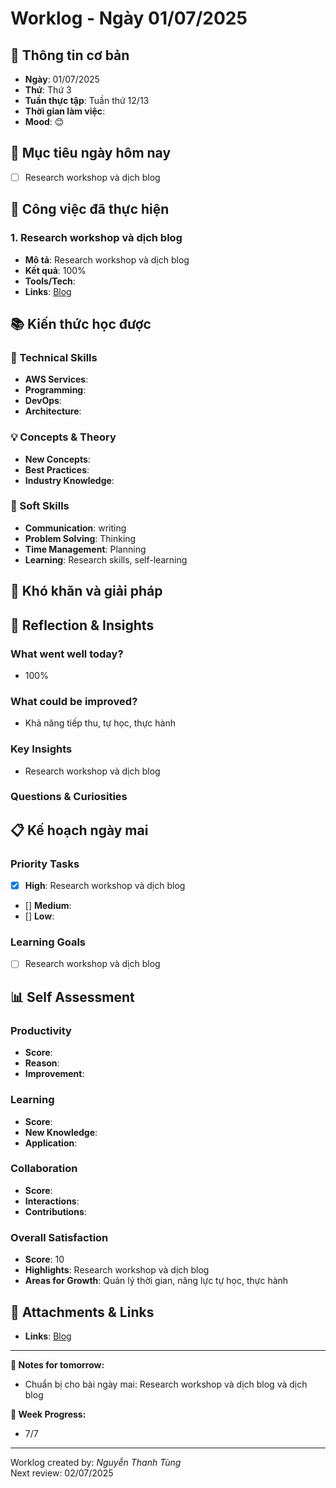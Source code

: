 # Worklog - Ngày 01/07/2025
## 📅 Thông tin cơ bản
- **Ngày**: 01/07/2025
- **Thứ**: Thứ 3
- **Tuần thực tập**: Tuần thứ 12/13
- **Thời gian làm việc**: 
- **Mood**: 😊

## 🎯 Mục tiêu ngày hôm nay
- [ ] Research workshop và dịch blog

## 💼 Công việc đã thực hiện

### 1. Research workshop và dịch blog 
- **Mô tả**: Research workshop và dịch blog
- **Kết quả**: 100%
- **Tools/Tech**: 
- **Links**: [Blog](https://docs.google.com/document/d/1kzr0wmzljjUkY1It10nxLY2KSKelr9fLcOoBf7bDHWc/edit?usp=sharing)

## 📚 Kiến thức học được

### 🔧 Technical Skills
- **AWS Services**:
- **Programming**: 
- **DevOps**: 
- **Architecture**: 

### 💡 Concepts & Theory
- **New Concepts**: 
- **Best Practices**: 
- **Industry Knowledge**: 

### 🤝 Soft Skills
- **Communication**: writing
- **Problem Solving**: Thinking
- **Time Management**: Planning
- **Learning**: Research skills, self-learning

## 🚧 Khó khăn và giải pháp

## 💭 Reflection & Insights

### What went well today?
- 100%

### What could be improved?
- Khả năng tiếp thu, tự học, thực hành

### Key Insights
- Research workshop và dịch blog

### Questions & Curiosities

## 📋 Kế hoạch ngày mai

### Priority Tasks
- [x] **High**: Research workshop và dịch blog
- [] **Medium**: 
- [] **Low**: 

### Learning Goals
- [ ] Research workshop và dịch blog

## 📊 Self Assessment

### Productivity
- **Score**:
- **Reason**: 
- **Improvement**:

### Learning
- **Score**: 
- **New Knowledge**:
- **Application**:

### Collaboration
- **Score**: 
- **Interactions**: 
- **Contributions**: 

### Overall Satisfaction
- **Score**: 10
- **Highlights**: Research workshop và dịch blog
- **Areas for Growth**: Quản lý thời gian, năng lực tự học, thực hành


## 📎 Attachments & Links
- **Links**: [Blog](https://docs.google.com/document/d/1kzr0wmzljjUkY1It10nxLY2KSKelr9fLcOoBf7bDHWc/edit?usp=sharing)
---

**📝 Notes for tomorrow:**
- Chuẩn bị cho bài ngày mai: Research workshop và dịch blog và dịch blog

**🎯 Week Progress:**
- 7/7

---
Worklog created by: *Nguyễn Thanh Tùng*  
Next review: 02/07/2025



